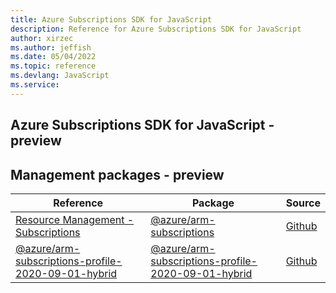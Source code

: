 ```yaml
---
title: Azure Subscriptions SDK for JavaScript
description: Reference for Azure Subscriptions SDK for JavaScript
author: xirzec
ms.author: jeffish
ms.date: 05/04/2022
ms.topic: reference
ms.devlang: JavaScript
ms.service:  
---
```

## Azure Subscriptions SDK for JavaScript - preview
## Management packages - preview
| Reference | Package | Source |
|---|---|---|
|[Resource Management - Subscriptions](javascript/api/overview/azure/arm-subscriptions-readme)|[@azure/arm-subscriptions](https://www.npmjs.com/package/@azure/arm-subscriptions)|[Github](https://github.com/Azure/azure-sdk-for-js/blob/main/sdk/subscription/arm-subscriptions)|
|[@azure/arm-subscriptions-profile-2020-09-01-hybrid](javascript/api/overview/azure/arm-subscriptions-profile-2020-09-01-hybrid-readme)|[@azure/arm-subscriptions-profile-2020-09-01-hybrid](https://www.npmjs.com/package/@azure/arm-subscriptions-profile-2020-09-01-hybrid)|[Github](https://github.com/Azure/azure-sdk-for-js/blob/main/sdk/subscription/arm-subscriptions-profile-2020-09-01-hybrid)|


